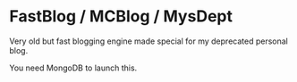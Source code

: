 # FastBlog / MCBlog / MysDept

Very old but fast blogging engine made special
for my deprecated personal blog.

You need MongoDB to launch this.